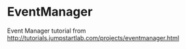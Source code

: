 # EventManager
Event Manager tutorial from http://tutorials.jumpstartlab.com/projects/eventmanager.html
